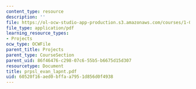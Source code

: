 ```yaml
---
content_type: resource
description: ''
file: https://ol-ocw-studio-app-production.s3.amazonaws.com/courses/1-054-mechanics-and-design-of-concrete-structures-spring-2004/60520f16aed0bffaa7951d856d0f4938_prpsl_evan_lapnt.pdf
file_type: application/pdf
learning_resource_types:
- Projects
ocw_type: OCWFile
parent_title: Projects
parent_type: CourseSection
parent_uid: 86f46476-c298-07c6-55b5-b6675d15d307
resourcetype: Document
title: prpsl_evan_lapnt.pdf
uid: 60520f16-aed0-bffa-a795-1d856d0f4938
---
```


